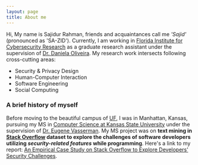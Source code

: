```yaml
---
layout: page
title: About me
---
```


Hi, My name is Sajidur Rahman, friends and acquaintances call me _'Sajid'_ (pronounced as 'SA-ZID'). Currently, I am working in
[Florida Institute for Cybersecurity Research](http://fics.institute.ufl.edu/) as a graduate research assistant
under the supervision of [Dr. Daniela Oliveira](http://www.daniela.ece.ufl.edu/Home.html).
My research work intersects following cross-cutting areas:

- Security & Privacy Design
- Human-Computer Interaction
- Software Engineering
- Social Computing


### A brief history of myself

Before moving to the beautiful campus of [UF](http://virtualtour.ufl.edu/), I was in Manhattan, Kansas, pursuing my MS in [Computer Science at Kansas State University](https://www.cs.ksu.edu/) under the supervision of [Dr. Eugene Vasserman](https://people.cs.ksu.edu/~eyv/).
My MS project was on **text mining in [Stack Overflow](https://stackoverflow.com/) dataset to explore the challenges of software developers utilizing _security-related features_ while programming**. Here's a link to my report: [An Empirical Case Study on Stack Overflow to Explore Developers’ Security Challenges](http://krex.k-state.edu/dspace/handle/2097/34563).

<!--- <iframe src='https://cdn.knightlab.com/libs/timeline3/latest/embed/index.html?source=1l-OTKrZ9N3Dq3zsJsnJF8QoZNeojxjaYrYs3iLjkXrc&font=Default&lang=en&initial_zoom=2&height=650' width='100%' height='650' webkitallowfullscreen mozallowfullscreen allowfullscreen frameborder='0'></iframe> -->
